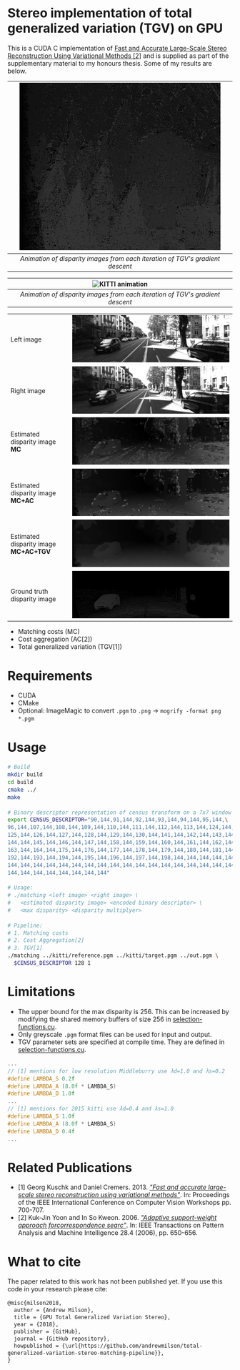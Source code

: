 # Stereo implementation of total generalized variation (TGV) on GPU

This is a CUDA C implementation of [Fast and Accurate Large-Scale Stereo Reconstruction Using Variational Methods [2]](https://www.cv-foundation.org/openaccess/content_iccv_workshops_2013/W21/html/Kuschk_Fast_and_Accurate_2013_ICCV_paper.html) and is supplied as part of the supplementary material to my honours thesis. Some of my results are below.

| ![Cones animation](cones.webp) |
|:--:|
| *Animation of disparity images from each iteration of TGV's gradient descent* |

| ![KITTI animation](kitti.webp) |
|:--:|
| *Animation of disparity images from each iteration of TGV's gradient descent* |

<table>
  <tr><td>Left image</td><td><img src="kitti/reference.png" /></td></tr>
  <tr><td>Right image</td><td><img src="kitti/target.png" /></td></tr>
  <tr><td>Estimated disparity image<br /> <strong>MC</strong></td><td><img src="kitti/disparity-estimate-MC.png" /></td></tr>
  <tr><td>Estimated disparity image<br /> <strong>MC+AC</strong></td><td><img src="kitti/disparity-estimate-MC-AC.png" /></td></tr>
  <tr><td>Estimated disparity image<br /> <strong>MC+AC+TGV</strong></td><td><img src="kitti/disparity-estimate-MC-AC-TGV.png" /></td></tr>
  <tr><td>Ground truth disparity image</td><td><img src="kitti/ground-truth.png" /></td></tr>
</table>

+ Matching costs (MC)
+ Cost aggregation (AC[2])
+ Total generalized variation (TGV[1])

# Requirements

+ CUDA
+ CMake
+ Optional: ImageMagic to convert `.pgm` to `.png` -> `mogrify -format png *.pgm`

# Usage

```bash
# Build
mkdir build
cd build
cmake ../
make

# Binary descriptor representation of census transform on a 7x7 window
export CENSUS_DESCRIPTOR="90,144,91,144,92,144,93,144,94,144,95,144,\
96,144,107,144,108,144,109,144,110,144,111,144,112,144,113,144,124,144,\
125,144,126,144,127,144,128,144,129,144,130,144,141,144,142,144,143,144,\
144,144,145,144,146,144,147,144,158,144,159,144,160,144,161,144,162,144,\
163,144,164,144,175,144,176,144,177,144,178,144,179,144,180,144,181,144,\
192,144,193,144,194,144,195,144,196,144,197,144,198,144,144,144,144,144,\
144,144,144,144,144,144,144,144,144,144,144,144,144,144,144,144,144,144,\
144,144,144,144,144,144,144,144"

# Usage:
# ./matching <left image> <right image> \
#   <estimated disparity image> <encoded binary descriptor> \
#   <max disparity> <disparity multiplyer>

# Pipeline:
# 1. Matching costs
# 2. Cost Aggregation[2]
# 3. TGV[1]
./matching ../kitti/reference.pgm ../kitti/target.pgm ../out.pgm \
  $CENSUS_DESCRIPTOR 128 1
```

# Limitations

+ The upper bound for the max disparity is 256. This can be increased by modifying the shared memory buffers of size 256 in [selection-functions.cu](src/selection-functions.cu).
+ Only greyscale `.pgm` format files can be used for input and output.
+ TGV parameter sets are specified at compile time. They are defined in [selection-functions.cu](src/selection-functions.cu).
```c++
...
// [1] mentions for low resolution Middleburry use λd=1.0 and λs=0.2
#define LAMBDA_S 0.2f
#define LAMBDA_A (8.0f * LAMBDA_S)
#define LAMBDA_D 1.0f
...
// [1] mentions for 2015 kitti use λd=0.4 and λs=1.0
#define LAMBDA_S 1.0f
#define LAMBDA_A (8.0f * LAMBDA_S)
#define LAMBDA_D 0.4f
...
```

# Related Publications

+ [1] Georg Kuschk and Daniel Cremers. 2013. [_"Fast and accurate large-scale stereo reconstruction using variational methods"_](https://www.cv-foundation.org/openaccess/content_iccv_workshops_2013/W21/html/Kuschk_Fast_and_Accurate_2013_ICCV_paper.html). In: Proceedings of the IEEE International Conference on Computer Vision Workshops pp. 700-707.
+ [2] Kuk-Jin Yoon and In So Kweon. 2006. [_"Adaptive support-weight approach forcorrespondence searc"_](). In: IEEE Transactions on Pattern Analysis and Machine Intelligence 28.4 (2006), pp. 650-656.

# What to cite

The paper related to this work has not been published yet. If you use this code in your research please cite:

```
@misc{milson2018,
  author = {Andrew Milson},
  title = {GPU Total Generalized Variation Stereo},
  year = {2018},
  publisher = {GitHub},
  journal = {GitHub repository},
  howpublished = {\url{https://github.com/andrewmilson/total-generalized-variation-stereo-matching-pipeline}},
}
```

